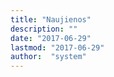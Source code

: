 ```yaml
---
title: "Naujienos"
description: ""
date: "2017-06-29"
lastmod: "2017-06-29"
author:  "system"
---
```


[//]: # (Naujienos)

[//]: # ()
[//]: # (Šioje kategorijoje rasite visas svetainės naujienas)
